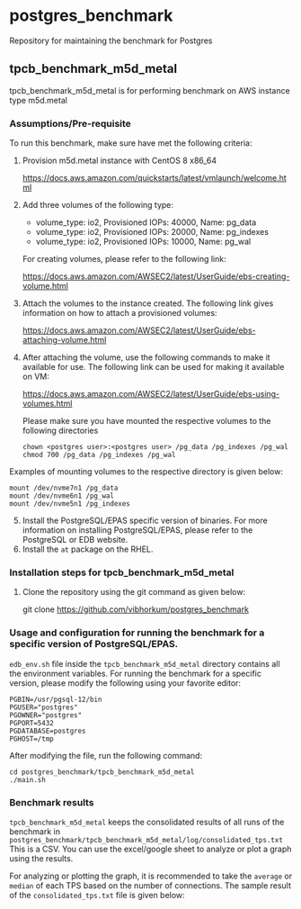 # postgres_benchmark
Repository for maintaining the benchmark for Postgres

## tpcb_benchmark_m5d_metal
tpcb_benchmark_m5d_metal is for performing benchmark on AWS instance type m5d.metal

### Assumptions/Pre-requisite

To run this benchmark, make sure have met the following criteria:

1. Provision m5d.metal instance with CentOS 8 x86_64

    https://docs.aws.amazon.com/quickstarts/latest/vmlaunch/welcome.html
    
2. Add three volumes of the following type:
    * volume_type: io2, Provisioned IOPs: 40000, Name: pg_data
    * volume_type: io2, Provisioned IOPs: 20000, Name: pg_indexes
    * volume_type: io2, Provisioned IOPs: 10000, Name: pg_wal
    
    For creating volumes, please refer to the following link:
    
    https://docs.aws.amazon.com/AWSEC2/latest/UserGuide/ebs-creating-volume.html
   
3. Attach the volumes to the instance created. The following link gives information on how to attach a provisioned volumes:

   https://docs.aws.amazon.com/AWSEC2/latest/UserGuide/ebs-attaching-volume.html

4. After attaching the volume, use the following commands to make it available for use. The following link can be used for making it available on VM:

   https://docs.aws.amazon.com/AWSEC2/latest/UserGuide/ebs-using-volumes.html
   
   Please make sure you have mounted the respective volumes to the following directories
   ```sudo mkdir -p /pg_data /pg_indexes /pg_wal
   chown <postgres user>:<postgres user> /pg_data /pg_indexes /pg_wal
   chmod 700 /pg_data /pg_indexes /pg_wal
   ```
 
  Examples of mounting volumes to the respective directory is given below:
   ```
   mount /dev/nvme7n1 /pg_data
   mount /dev/nvme6n1 /pg_wal
   mount /dev/nvme5n1 /pg_indexes
   ```
5. Install the PostgreSQL/EPAS specific version of binaries. For more information on installing PostgreSQL/EPAS, please refer to the PostgreSQL or EDB website.
6. Install the `at` package on the RHEL.
 
### Installation steps for tpcb_benchmark_m5d_metal
1. Clone the repository using the git command as given below:

    git clone https://github.com/vibhorkum/postgres_benchmark

 
### Usage and configuration for running the benchmark for a specific version of PostgreSQL/EPAS.

 `edb_env.sh` file inside the `tpcb_benchmark_m5d_metal` directory contains all the environment variables.
 For running the benchmark for a specific version, please modify the following using your favorite editor:
 ```
 PGBIN=/usr/pgsql-12/bin
PGUSER="postgres"
PGOWNER="postgres"
PGPORT=5432
PGDATABASE=postgres
PGHOST=/tmp
```

After modifying the file, run the following command:
```
cd postgres_benchmark/tpcb_benchmark_m5d_metal
./main.sh
```

### Benchmark results

`tpcb_benchmark_m5d_metal` keeps the consolidated results of all runs of the benchmark in `postgres_benchmark/tpcb_benchmark_m5d_metal/log/consolidated_tps.txt`
This is a CSV. You can use the excel/google sheet to analyze or plot a graph using the results.

For analyzing or plotting the graph, it is recommended to take the `average` or `median` of each TPS based on the number of connections.
The sample result of the `consolidated_tps.txt` file is given below:
